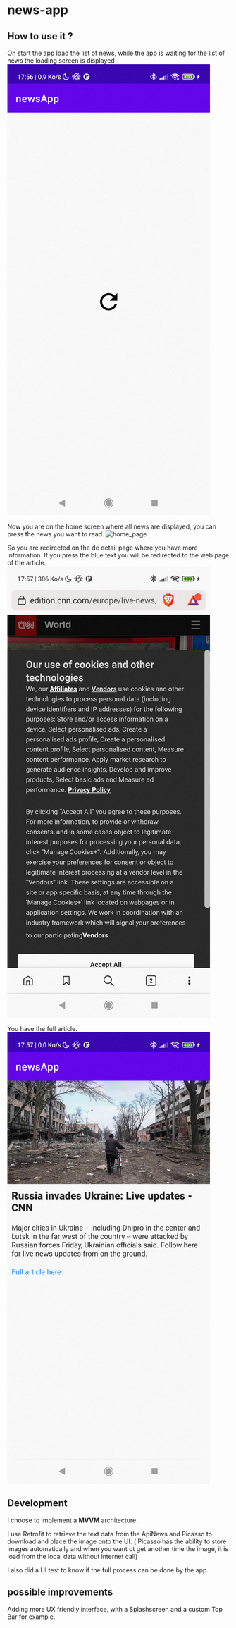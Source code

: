 # news-app

## How to use it ?

On start the app load the list of news, while the app is waiting for the list of news the loading
screen is displayed
![loading_page](./img/loading_screen.png)

Now you are on the home screen where all news are displayed, you can press the news you want to
read.
![home_page](./img/Home_page.png)

So you are redirected on the de detail page where you have more information. If you press the blue
text you will be redirected to the web page of the article.
![detail_page](./img/detail_page.png)

You have the full article.
![web_page](./img/web_page.png)

## Development

I choose to implement a **MVVM** architecture.

I use Retrofit to retrieve the text data from the ApiNews and Picasso to download and place the
image onto the UI. ( Picasso has the ability to store images automatically and when you want ot get
another time the image, it is load from the local data without internet call)

I also did a UI test to know if the full process can be done by the app.

## possible improvements

Adding more UX friendly interface, with a Splashscreen and a custom Top Bar for example.